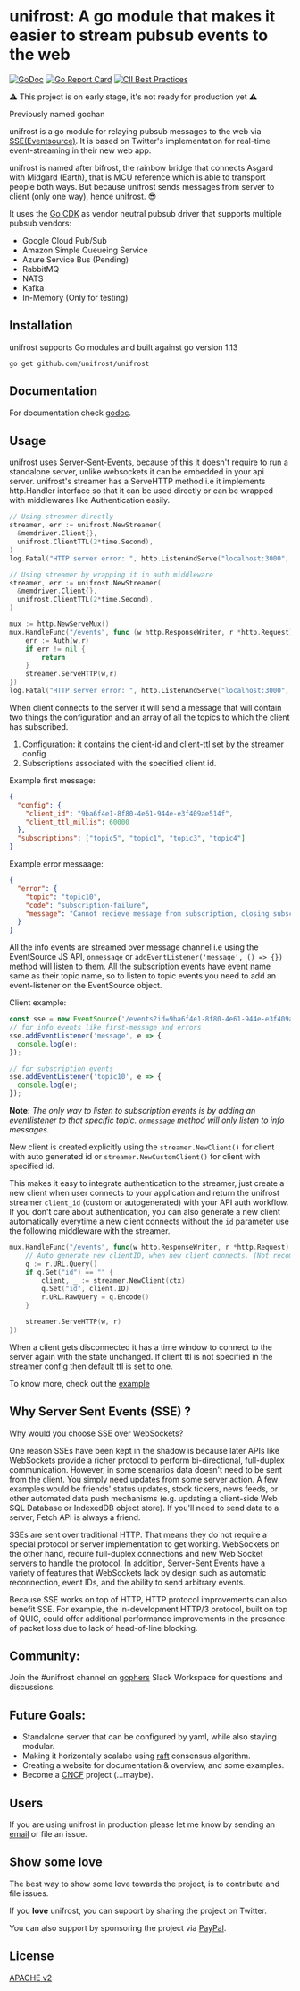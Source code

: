 # unifrost: A go module that makes it easier to stream pubsub events to the web

[![GoDoc](https://godoc.org/github.com/unifrost/unifrost?status.svg)](https://godoc.org/github.com/unifrost/unifrost)
[![Go Report Card](https://goreportcard.com/badge/github.com/unifrost/unifrost)](https://goreportcard.com/report/unifrost/unifrost)
[![CII Best Practices](https://bestpractices.coreinfrastructure.org/projects/3298/badge)](https://bestpractices.coreinfrastructure.org/projects/3298)

⚠ This project is on early stage, it's not ready for production yet ⚠

Previously named gochan

unifrost is a go module for relaying pubsub messages to the web via [SSE(Eventsource)](https://en.wikipedia.org/wiki/Server-sent_events).
It is based on Twitter's implementation for real-time event-streaming in their
new web app.

unifrost is named after bifrost, the rainbow bridge that connects Asgard with
Midgard (Earth), that is MCU reference which is able to transport people both
ways. But because unifrost sends messages from server to client (only one way),
hence unifrost. 😎

It uses the [Go CDK](https://gocloud.dev) as vendor neutral pubsub driver that
supports multiple pubsub vendors:

- Google Cloud Pub/Sub
- Amazon Simple Queueing Service
- Azure Service Bus (Pending)
- RabbitMQ
- NATS
- Kafka
- In-Memory (Only for testing)

## Installation

unifrost supports Go modules and built against go version 1.13

```shell
go get github.com/unifrost/unifrost
```

## Documentation

For documentation check [godoc](https://godoc.org/github.com/unifrost/unifrost).

## Usage

unifrost uses Server-Sent-Events, because of this it doesn't require to run a
standalone server, unlike websockets it can be embedded in your api server.
unifrost's streamer has a ServeHTTP method i.e it implements http.Handler interface
so that it can be used directly or can be wrapped with middlewares like
Authentication easily.

```go
// Using streamer directly
streamer, err := unifrost.NewStreamer(
  &memdriver.Client{},
  unifrost.ClientTTL(2*time.Second),
)
log.Fatal("HTTP server error: ", http.ListenAndServe("localhost:3000", streamer))
```

```go
// Using streamer by wrapping it in auth middleware
streamer, err := unifrost.NewStreamer(
  &memdriver.Client{},
  unifrost.ClientTTL(2*time.Second),
)

mux := http.NewServeMux()
mux.HandleFunc("/events", func (w http.ResponseWriter, r *http.Request) {
    err := Auth(w,r)
    if err != nil {
        return
    }
    streamer.ServeHTTP(w,r)
})
log.Fatal("HTTP server error: ", http.ListenAndServe("localhost:3000", mux))
```

When client connects to the server it will send a message that will contain
two things the configuration and an array of all the topics to which the client
has subscribed.

1. Configuration: it contains the client-id and client-ttl set by the
   streamer config
2. Subscriptions associated with the specified client id.

Example first message:

```json
{
  "config": {
    "client_id": "9ba6f4e1-8f80-4e61-944e-e3f409ae514f",
    "client_ttl_millis": 60000
  },
  "subscriptions": ["topic5", "topic1", "topic3", "topic4"]
}
```

Example error messaage:

```json
{
  "error": {
    "topic": "topic10",
    "code": "subscription-failure",
    "message": "Cannot recieve message from subscription, closing subscription"
  }
}
```

All the info events are streamed over message channel i.e using the EventSource JS API,
`onmessage` or `addEventListener('message', () => {})` method will listen to them.
All the subscription events have event name same as their topic name, so to listen to
topic events you need to add an event-listener on the EventSource object.

Client example:

```js
const sse = new EventSource('/events?id=9ba6f4e1-8f80-4e61-944e-e3f409ae514f');
// for info events like first-message and errors
sse.addEventListener('message', e => {
  console.log(e);
});

// for subscription events
sse.addEventListener('topic10', e => {
  console.log(e);
});
```

**Note:** _The only way to listen to subscription events is by adding an eventlistener to that specific topic. `onmessage` method will only listen to info messages._

New client is created explicitly using the `streamer.NewClient()` for
client with auto generated id or `streamer.NewCustomClient()` for client
with specified id.

This makes it easy to integrate authentication to the streamer, just create
a new client when user connects to your application and return the unifrost
streamer `client_id` (custom or autogenerated) with your API auth workflow.
If you don't care about authentication, you can also generate a new client
automatically everytime a new client connects without the `id` parameter
use the following middleware with the streamer.

```go
mux.HandleFunc("/events", func(w http.ResponseWriter, r *http.Request) {
    // Auto generate new clientID, when new client connects. (Not recommended)
    q := r.URL.Query()
    if q.Get("id") == "" {
        client, _ := streamer.NewClient(ctx)
        q.Set("id", client.ID)
        r.URL.RawQuery = q.Encode()
    }

    streamer.ServeHTTP(w, r)
})
```

When a client gets disconnected it has a time window to connect to the server
again with the state unchanged. If client ttl is not specified in the
streamer config then default ttl is set to one.

To know more, check out the [example](examples/nats_example)

## Why Server Sent Events (SSE) ?

Why would you choose SSE over WebSockets?

One reason SSEs have been kept in the shadow is because later APIs like
WebSockets provide a richer protocol to perform bi-directional, full-duplex
communication. However, in some scenarios data doesn't need to be sent from the
client. You simply need updates from some server action. A few examples would
be friends' status updates, stock tickers, news feeds, or other automated data
push mechanisms (e.g. updating a client-side Web SQL Database or IndexedDB
object store). If you'll need to send data to a server, Fetch API is always a
friend.

SSEs are sent over traditional HTTP. That means they do not require a special
protocol or server implementation to get working. WebSockets on the other hand,
require full-duplex connections and new Web Socket servers to handle the
protocol. In addition, Server-Sent Events have a variety of features that
WebSockets lack by design such as automatic reconnection, event IDs, and the
ability to send arbitrary events.

Because SSE works on top of HTTP, HTTP protocol improvements can also benefit SSE.
For example, the in-development HTTP/3 protocol, built on top of QUIC, could
offer additional performance improvements in the presence of packet loss due to
lack of head-of-line blocking.

## Community:

Join the #unifrost channel on [gophers](https://gophers.slack.com/messages/unifrost)
Slack Workspace for questions and discussions.

## Future Goals:

- Standalone server that can be configured by yaml, while also staying modular.
- Making it horizontally scalabe using [raft](https://raft.github.io/) consensus algorithm.
- Creating a website for documentation & overview, and some examples.
- Become a [CNCF](https://cncf.io) project (...maybe).

## Users

If you are using unifrost in production please let me know by sending an
[email](mailto:rajveer0malviya@gmail.com) or file an issue.

## Show some love

The best way to show some love towards the project, is to contribute and file
issues.

If you **love** unifrost, you can support by sharing the project on Twitter.

You can also support by sponsoring the project via [PayPal](https://paypal.me/rajveermalviya).

## License

[APACHE v2](LICENSE)

